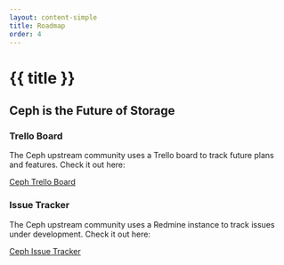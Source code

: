 ```yaml
---
layout: content-simple
title: Roadmap
order: 4
---
```


# {{ title }}

## Ceph is the Future of Storage

### Trello Board

The Ceph upstream community uses a Trello board to track future plans and
features. Check it out here:

[Ceph Trello Board](https://trello.com/b/ugTc2QFH/ceph-backlog)

### Issue Tracker 

The Ceph upstream community uses a Redmine instance to track issues under
development.  Check it out here:

[Ceph Issue Tracker](https://tracker.ceph.com/)